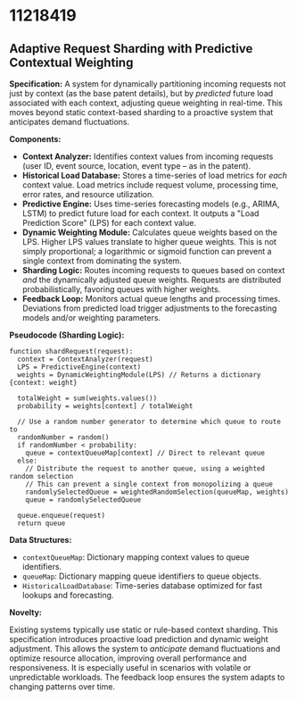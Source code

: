 # 11218419

## Adaptive Request Sharding with Predictive Contextual Weighting

**Specification:** A system for dynamically partitioning incoming requests not just by context (as the base patent details), but by *predicted* future load associated with each context, adjusting queue weighting in real-time. This moves beyond static context-based sharding to a proactive system that anticipates demand fluctuations.

**Components:**

*   **Context Analyzer:**  Identifies context values from incoming requests (user ID, event source, location, event type – as in the patent).
*   **Historical Load Database:** Stores a time-series of load metrics for *each* context value.  Load metrics include request volume, processing time, error rates, and resource utilization.
*   **Predictive Engine:** Uses time-series forecasting models (e.g., ARIMA, LSTM) to predict future load for each context. It outputs a "Load Prediction Score" (LPS) for each context value.
*   **Dynamic Weighting Module:**  Calculates queue weights based on the LPS. Higher LPS values translate to higher queue weights. This is not simply proportional; a logarithmic or sigmoid function can prevent a single context from dominating the system.
*   **Sharding Logic:** Routes incoming requests to queues based on context *and* the dynamically adjusted queue weights. Requests are distributed probabilistically, favoring queues with higher weights.
*   **Feedback Loop:** Monitors actual queue lengths and processing times. Deviations from predicted load trigger adjustments to the forecasting models and/or weighting parameters.

**Pseudocode (Sharding Logic):**

```
function shardRequest(request):
  context = ContextAnalyzer(request)
  LPS = PredictiveEngine(context)
  weights = DynamicWeightingModule(LPS) // Returns a dictionary {context: weight}

  totalWeight = sum(weights.values())
  probability = weights[context] / totalWeight

  // Use a random number generator to determine which queue to route to
  randomNumber = random()
  if randomNumber < probability:
    queue = contextQueueMap[context] // Direct to relevant queue
  else:
    // Distribute the request to another queue, using a weighted random selection
    // This can prevent a single context from monopolizing a queue
    randomlySelectedQueue = weightedRandomSelection(queueMap, weights)
    queue = randomlySelectedQueue

  queue.enqueue(request)
  return queue
```

**Data Structures:**

*   `contextQueueMap`: Dictionary mapping context values to queue identifiers.
*   `queueMap`: Dictionary mapping queue identifiers to queue objects.
*   `HistoricalLoadDatabase`: Time-series database optimized for fast lookups and forecasting.

**Novelty:**

Existing systems typically use static or rule-based context sharding. This specification introduces proactive load prediction and dynamic weight adjustment.  This allows the system to *anticipate* demand fluctuations and optimize resource allocation, improving overall performance and responsiveness. It is especially useful in scenarios with volatile or unpredictable workloads. The feedback loop ensures the system adapts to changing patterns over time.